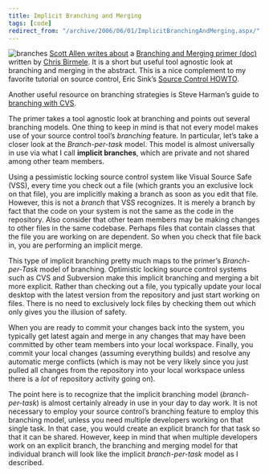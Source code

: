 ```yaml
---
title: Implicit Branching and Merging
tags: [code]
redirect_from: "/archive/2006/06/01/ImplicitBranchingAndMerging.aspx/"
---
```


![branches](https://haacked.com/assets/images/branches.jpg) [Scott Allen writes
about](http://odetocode.com/Blogs/scott/archive/2006/06/01/3934.aspx "Branching and Merging Primer")
a [Branching and Merging primer
(doc)](http://blogs.msdn.com/chrisbirmele/attachment/611179.ashx "Word Doc")
written by [Chris
Birmele](http://blogs.msdn.com/chrisbirmele/ "Chris Birmele's Blog"). It
is a short but useful tool agnostic look at branching and merging in the
abstract. This is a nice complement to my favorite tutorial on source
control, Eric Sink’s [Source Control
HOWTO](http://www.ericsink.com/scm/source_control.html "Source Control Tutorial").

Another useful resource on branching strategies is Steve Harman’s guide
to [branching with
CVS](http://stevenharman.net/blog/archive/2006/05/26/989.aspx "Keeping your branch(es) in synch").

The primer takes a tool agnostic look at branching and points out
several branching models. One thing to keep in mind is that not every
model makes use of your source control tool’s *branching* feature. In
particular, let’s take a closer look at the *Branch-per-task* model.
This model is almost universally in use via what I call **implicit
branches**, which are private and not shared among other team members.

Using a pessimistic locking source control system like Visual Source
Safe (VSS), every time you check out a file (which grants you an
exclusive lock on that file), you are implicitly making a branch as soon
as you edit that file. However, this is not a *branch* that VSS
recognizes. It is merely a branch by fact that the code on your system
is not the same as the code in the repository. Also consider that other
team members may be making changes to other files in the same codebase.
Perhaps files that contain classes that the file you are working on are
dependent. So when you check that file back in, you are performing an
implicit merge.

This type of implicit branching pretty much maps to the primer’s
*Branch-per-Task* model of branching. Optimistic locking source control
systems such as CVS and Subversion make this implicit branching and
merging a bit more explicit. Rather than checking out a file, you
typically update your local desktop with the latest version from the
repository and just start working on files. There is no need to
exclusively lock files by checking them out which only gives you the
illusion of safety.

When you are ready to commit your changes back into the system, you
typically get latest again and merge in any changes that may have been
committed by other team members into your local workspace. Finally, you
commit your local changes (assuming everything builds) and resolve any
automatic merge conflicts (which is may not be very likely since you
just pulled all changes from the repository into your local workspace
unless there is a *lot* of repository activity going on).

The point here is to recognize that the implicit branching model
(*branch-per-task*) is almost certainly already in use in your day to
day work. It is not necessary to employ your source control’s branching
feature to employ this branching model, unless you need multiple
developers working on that single task. In that case, you would create
an explicit branch for that task so that it can be shared. However, keep
in mind that when multiple developers work on an explicit branch, the
branching and merging model for that individual branch will look like
the implicit *branch-per-task* model as I described.

